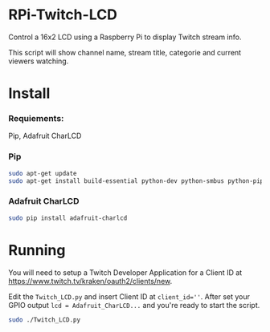 # RPi-Twitch-LCD
Control a 16x2 LCD using a Raspberry Pi to display Twitch stream info.

This script will show channel name, stream title, categorie and current viewers watching. 

# Install

### Requiements:
Pip, Adafruit CharLCD

### Pip
```sh
sudo apt-get update
sudo apt-get install build-essential python-dev python-smbus python-pip
```
### Adafruit CharLCD
```sh
sudo pip install adafruit-charlcd
```

# Running

You will need to setup a Twitch Developer Application for a Client ID at https://www.twitch.tv/kraken/oauth2/clients/new.

Edit the `Twitch_LCD.py` and insert Client ID at `client_id=''`. After set your GPIO output `lcd = Adafruit_CharLCD...` and you're ready to start the script.

```sh
sudo ./Twitch_LCD.py
```
